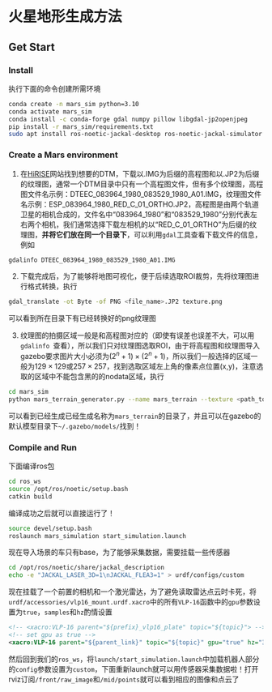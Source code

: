 # 火星地形生成方法
## Get Start
### Install
执行下面的命令创建所需环境
```bash 
conda create -n mars_sim python=3.10
conda activate mars_sim
conda install -c conda-forge gdal numpy pillow libgdal-jp2openjpeg
pip install -r mars_sim/requirements.txt
sudo apt install ros-noetic-jackal-desktop ros-noetic-jackal-simulator ros-noetic-teleop-twist-keyboard ros-noetic-velodyne ros-noetic-velodyne-gazebo-plugins
```

### Create a Mars environment
1. 在[HiRISE](https://www.uahirise.org/dtm/)网站找到想要的DTM，下载以.IMG为后缀的高程图和以.JP2为后缀的纹理图，通常一个DTM目录中只有一个高程图文件，但有多个纹理图，高程图文件名示例：DTEEC_083964_1980_083529_1980_A01.IMG，纹理图文件名示例：ESP_083964_1980_RED_C_01_ORTHO.JP2，高程图是由两个轨道卫星的相机合成的，文件名中“083964_1980”和“083529_1980”分别代表左右两个相机，我们通常选择下载左相机的以“RED_C_01_ORTHO”为后缀的纹理图，**并将它们放在同一个目录下**，可以利用`gdal`工具查看下载文件的信息，例如
```bash
gdalinfo DTEEC_083964_1980_083529_1980_A01.IMG
```
2. 下载完成后，为了能够将地图可视化，便于后续选取ROI裁剪，先将纹理图进行格式转换，执行
```bash
gdal_translate -ot Byte -of PNG <file_name>.JP2 texture.png
```
可以看到所在目录下有已经转换好的png纹理图

3. 纹理图的拍摄区域一般是和高程图对应的（即使有误差也误差不大，可以用`gdalinfo `查看），所以我们只对纹理图选取ROI，由于将高程图和纹理图导入gazebo要求图片大小必须为$(2^n+1)\times (2^n+1)$，所以我们一般选择的区域一般为$129\times 129$或$257\times 257$，找到选取区域左上角的像素点位置(x,y)，注意选取的区域中不能包含黑的的nodata区域，执行
```bash
cd mars_sim
python mars_terrain_generator.py --name mars_terrain --texture <path_to_texure_file> --heightmap <path_to_heightmap_file> --x <x> --y <y> --size <size>
```
可以看到已经生成已经生成名称为`mars_terrain`的目录了，并且可以在gazebo的默认模型目录下`~/.gazebo/models/`找到！

### Compile and Run
下面编译ros包
```bash
cd ros_ws
source /opt/ros/noetic/setup.bash
catkin build
```
编译成功之后就可以直接运行了！
```bash
source devel/setup.bash
roslaunch mars_simulation start_simulation.launch
```
现在导入场景的车只有base，为了能够采集数据，需要挂载一些传感器
```bash
cd /opt/ros/noetic/share/jackal_description
echo -e "JACKAL_LASER_3D=1\nJACKAL_FLEA3=1" > urdf/configs/custom
```
现在挂载了一个前置的相机和一个激光雷达，为了避免读取雷达点云时卡死，将`urdf/accessories/vlp16_mount.urdf.xacro`中的所有`VLP-16`函数中的`gpu`参数设置为`true`，`samples`和`hz`酌情设置
```xml
<!-- <xacro:VLP-16 parent="${prefix}_vlp16_plate" topic="${topic}"> -->
<!-- set gpu as true -->
<xacro:VLP-16 parent="${parent_link}" topic="${topic}" gpu="true" hz="30" samples="1000">
```
然后回到我们的`ros_ws`，将`launch/start_simulation.launch`中加载机器人部分的`config`参数设置为`custom`，下面重新launch就可以用传感器采集数据啦！打开rviz订阅`/front/raw_image`和`/mid/points`就可以看到相应的图像和点云了
